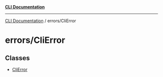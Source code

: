 [**CLI Documentation**](../../README.md)

***

[CLI Documentation](../../README.md) / errors/CliError

# errors/CliError

## Classes

- [CliError](classes/CliError.md)

